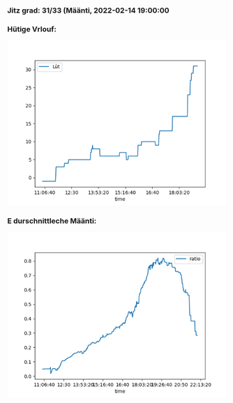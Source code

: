 ### Jitz grad: 31/33 (Määnti, 2022-02-14 19:00:00

### Hütige Vrlouf:
![Graph](Today.png)

### E durschnittleche Määnti:
![Graph](Määnti.png)